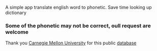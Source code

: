 A simple app translate english word to phonetic. Save time looking up dictionary

### Some of the phonetic may not be correct, oull request are welcome

Thank you [Carnegie Mellon University](http://www.cmu.edu/index.shtml) for this public [database](ftp://ftp.cs.cmu.edu/project/fgdata/dict)
